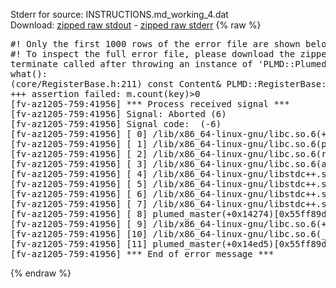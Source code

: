 Stderr for source:  INSTRUCTIONS.md_working_4.dat   
Download: [zipped raw stdout](INSTRUCTIONS.md_working_4.dat.plumed_master.stdout.txt.zip) - [zipped raw stderr](INSTRUCTIONS.md_working_4.dat.plumed_master.stderr.txt.zip) 
{% raw %}
<pre>
#! Only the first 1000 rows of the error file are shown below
#! To inspect the full error file, please download the zipped raw stderr file above
terminate called after throwing an instance of 'PLMD::Plumed::ExceptionError'
what():
(core/RegisterBase.h:211) const Content& PLMD::RegisterBase<Content>::get(const std::vector<void*>&, const string&) const [with Content = PLMD::ActionRegisterPointers; std::string = std::__cxx11::basic_string<char>]
+++ assertion failed: m.count(key)>0
[fv-az1205-759:41956] *** Process received signal ***
[fv-az1205-759:41956] Signal: Aborted (6)
[fv-az1205-759:41956] Signal code:  (-6)
[fv-az1205-759:41956] [ 0] /lib/x86_64-linux-gnu/libc.so.6(+0x42520)[0x7f2590c42520]
[fv-az1205-759:41956] [ 1] /lib/x86_64-linux-gnu/libc.so.6(pthread_kill+0x12c)[0x7f2590c969fc]
[fv-az1205-759:41956] [ 2] /lib/x86_64-linux-gnu/libc.so.6(raise+0x16)[0x7f2590c42476]
[fv-az1205-759:41956] [ 3] /lib/x86_64-linux-gnu/libc.so.6(abort+0xd3)[0x7f2590c287f3]
[fv-az1205-759:41956] [ 4] /lib/x86_64-linux-gnu/libstdc++.so.6(+0xa2b9e)[0x7f25910a2b9e]
[fv-az1205-759:41956] [ 5] /lib/x86_64-linux-gnu/libstdc++.so.6(+0xae20c)[0x7f25910ae20c]
[fv-az1205-759:41956] [ 6] /lib/x86_64-linux-gnu/libstdc++.so.6(+0xae277)[0x7f25910ae277]
[fv-az1205-759:41956] [ 7] /lib/x86_64-linux-gnu/libstdc++.so.6(__cxa_rethrow+0x4b)[0x7f25910ae52b]
[fv-az1205-759:41956] [ 8] plumed_master(+0x14274)[0x55ff89d03274]
[fv-az1205-759:41956] [ 9] /lib/x86_64-linux-gnu/libc.so.6(+0x29d90)[0x7f2590c29d90]
[fv-az1205-759:41956] [10] /lib/x86_64-linux-gnu/libc.so.6(__libc_start_main+0x80)[0x7f2590c29e40]
[fv-az1205-759:41956] [11] plumed_master(+0x14ed5)[0x55ff89d03ed5]
[fv-az1205-759:41956] *** End of error message ***
</pre>
{% endraw %}

